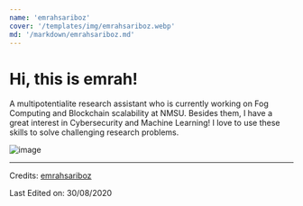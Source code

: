 ```yaml
---
name: 'emrahsariboz'
cover: '/templates/img/emrahsariboz.webp'
md: '/markdown/emrahsariboz.md'
---
```



# Hi, this is emrah!
A multipotentialite research assistant who is currently working on Fog Computing and Blockchain scalability at NMSU. Besides them, I have a great interest in Cybersecurity and Machine Learning! I love to use these skills to solve challenging research problems.


![image](https://media.giphy.com/media/4TtTVTmBoXp8txRU0C/giphy.gif)

-----
Credits: [emrahsariboz](https://github.com/emrahsariboz)

Last Edited on: 30/08/2020